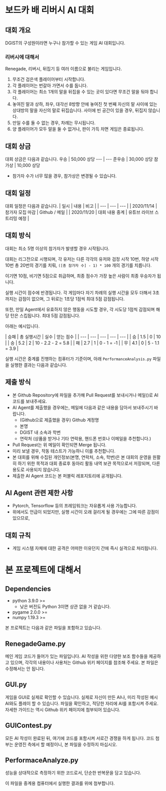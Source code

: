# 보드카 배 리버시 AI 대회
## 대회 개요
DGIST의 구성원이라면 누구나 참가할 수 있는 게임 AI 대회입니다.

### 리버시에 대해서
Renegade, 리버시, 뒤집기 등 여러 이름으로 불리는 게임입니다.

1. 무조건 검은색 플레이어부터 시작합니다.
2. 각 플레이어는 번갈아 가면서 수를 둡니다.
3. 각 플레이어는 최소 1개의 말을 뒤집을 수 있는 곳이 있다면 무조건 말을 둬야 합니다.
4. 놓여진 말과 상하, 좌우, 대각선 8방향 안에 놓여진 첫 번째 자신의 말 사이에 있는 상대방의 말을 자신의 말로 뒤집습니다. 사이에 빈 공간이 있을 경우, 뒤집지 않습니다.
5. 만일 수를 둘 수 없는 경우, 차례는 무시됩니다.
6. 양 플레이어가 모두 말을 둘 수 없거나, 판이 가득 차면 게임은 종료됩니다.


## 대회 상금
대회 상금은 다음과 같습니다.
우승 | 50,000 상당
--- | ---
준우승 | 30,000 상당
참가상 | 10,000 상당 
* 참가자 수가 너무 많을 경우, 참가상은 변경될 수 있습니다.

## 대회 일정
대회 일정은 다음과 같습니다.
| 일시 | 내용 | 비고 |
| --- | --- | --- |
| 2020/11/14 | 참가자 모집 마감 | Github / 메일 |
| 2020/11/20 | 대회 내용 중계 | 유튜브 라이브 스트리밍 예정 |

## 대회 방식
대회는 최소 5명 이상의 참가자가 발생할 경우 시작됩니다.

대회는 리그전으로 시행되며, 각 유저는 다른 각각의 유저와 검정 시작 10번, 하양 시작 10번 총 20번의 경기를 치뤄, `([총 참가자 수] - 1) * 100` 개의 경기를 치릅니다.

이기면 10점, 비기면 5점으로 취급하며, 최종 점수가 가장 높은 사람이 최종 우승자가 됩니다.

실행 시간이 점수에 반경됩니다. 각 게임마다 자기 차례의 실행 시간을 모두 더해서 3초까지는 감점이 없으며, 그 뒤로는 1초당 1점씩 최대 5점 감점됩니다.

또한, 만일 Agent에서 유효하지 않은 행동을 시도할 경우, 각 시도당 1점씩 감점되며 해당 턴은 스킵됩니다. 최대 5점 감점됩니다.

아래는 예시입니다.

| 승패 | 총 실행시간 | 실수 | 얻는 점수 |
| --- | --- | --- | --- | --- |
| 승 | 1.5 | 0 | 10 |
| 승 | 5.2 | 2 | 10 - 2.2 - 2 = 5.8 |
| 패 | 2.7 | 1 | 0 - 1 = -1 |
| 무 | 4.1 | 0 | 5 - 1.1 = 3.9 |

실행 시간은 중계를 진행하는 컴퓨터가 기준이며, 아래 `PerformanceAnalysis.py` 파일을 실행한 결과는 다음과 같습니다.

## 제출 방식
* 본 Github Repository에 파일을 추가해 Pull Request를 보내시거나 메일()로 AI 코드를 보내주세요. 
* AI Agent를 제출했을 경우에는, 메일에 다음과 같은 내용을 담아서 보내주시기 바랍니다.
  * (Github으로 제출했을 경우) Github 계정명
  * 본명
  * DGIST 내 소속과 학번
  * 연락처 (상품을 받거나 기타 연락용, 핸드폰 번호나 이메일을 추천합니다.)
* Pull Request는 위 메일이 확인되면 Merge 됩니다.
* 미리 보낼 경우, 작동 테스트가 가능하니 이를 추천합니다.
* 본 대회를 위해 수집된 개인정보(본명, 연락처, 소속, 학번)은 본 대회의 운영을 원활히 하기 위한 목적과 대회 종료후 동아리 활동 내역 보관 목적으로서 저장되며, 다른 용도로 사용되지 않습니다.
* 제출한 AI Agent 코드는 본 퍼블릭 레포지토리에 공개됩니다.

## AI Agent 관련 제한 사항
* Pytorch, Tensorflow 등의 프레임워크는 자유롭게 사용 가능합니다.
* 위에서도 언급이 되었지만, 실행 시간이 오래 걸리게 될 경우에는 그에 따른 감점이 있으므로, 

## 대회 규칙
* 게임 시스템 자체에 대한 공격은 어떠한 이유던지 간에 즉시 실격으로 처리됩니다.

# 본 프로젝트에 대해서
## Dependencies

* python 3.9.0 >=
  * 낮은 버전도 Python 3이면 상관 없을 거 같습니다.
* pygame 2.0.0 >=
* numpy 1.19.3 >=

본 프로젝트는 다음과 같은 파일을 포함하고 있습니다.

## RenegadeGame.py
메인 게임 코드가 들어가 있는 파일입니다. AI 작성을 위한 다양한 보조 함수들을 제공하고 있으며, 각각의 내용이나 사용처는 Github 위키 페이지를 참조해 주세요. 본 파일은 수정해서는 안 됩니다.

## GUI.py
게임을 GUI로 실제로 확인할 수 있습니다. 실제로 자신이 만든 AI나, 미리 작성된 예시 AI와도 플레이 할 수 있습니다. 파일을 확인하고, 적당한 자리에 AI를 포함시켜 주세요. 자세한 가이드는 역시 Github 위키 페이지에 첨부되어 있습니다.

## GUIContest.py
모든 AI 작성이 완료된 뒤, 여기에 코드를 포함시켜 서로간 경쟁을 하게 됩니다. 코드 첨부는 운영진 측에서 할 예정이니, 본 파일을 수정하지 마십시오.

## PerformaceAnalyze.py
성능을 상대적으로 측정하기 위한 코드로서, 단순한 반복문을 담고 있습니다.

이 파일을 중계용 컴퓨터에서 실행한 결과를 위에 첨부합니다.